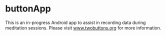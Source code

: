 # buttonApp
This is an in-progress Android app to assist in recording data during meditation sessions.  Please visit www.twobuttons.org for more information.